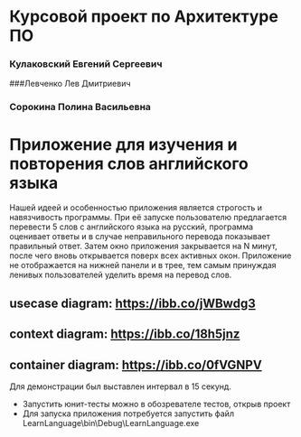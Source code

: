 Курсовой проект по Архитектуре ПО
=================================
### Кулаковский Евгений Сергеевич
###Левченко Лев Дмитриевич
### Сорокина Полина Васильевна

# Приложение для изучения и повторения слов английского языка
Нашей идеей и особенностью приложения является строгость и навязчивость программы. При её запуске пользователю предлагается перевести 5 слов с английского языка на русский, программа оценивает ответы и в случае неправильного перевода показывает правильный ответ. Затем окно приложения закрывается на N минут, после чего вновь открывается поверх всех активных окон. Приложение не отображается на нижней панели и в трее, тем самым принуждая ленивых пользователей уделить время на перевод слов.

usecase diagram: https://ibb.co/jWBwdg3
--------------------------------------


context diagram: https://ibb.co/18h5jnz
--------------------------------------
container diagram: https://ibb.co/0fVGNPV
---------------------------------------

Для демонстрации был выставлен интервал в 15 секунд.
- Запустить юнит-тесты можно в обозревателе тестов, открыв проект
- Для запуска приложения потребуется запустить файл LearnLanguage\bin\Debug\LearnLanguage.exe
